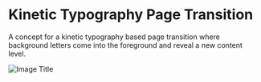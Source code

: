 # Kinetic Typography Page Transition

A concept for a kinetic typography based page transition where background letters come into the foreground and reveal a new content level.

![Image Title](https://tympanus.net/codrops/wp-content/uploads/2021/09/KineticTypePageTransition_featured.jpg)





